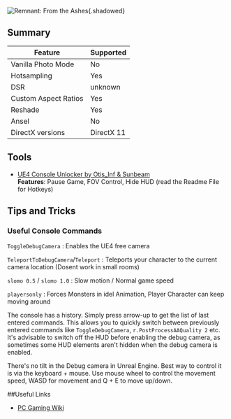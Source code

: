 ![Remnant: From the Ashes](Images\codevein_header.png "Shot by ItsYFP"){.shadowed}

## Summary

Feature | Supported
--|--
Vanilla Photo Mode | No
Hotsampling | Yes
DSR | unknown
Custom Aspect Ratios | Yes
Reshade | Yes 
Ansel | No
DirectX versions | DirectX 11
 
## Tools

* [UE4 Console Unlocker by Otis_Inf & Sunbeam](../GeneralGuides/universal_ue4_consoleunlocker.htm)  
**Features**: Pause Game, FOV Control, Hide HUD (read the Readme File for Hotkeys) 


## Tips and Tricks

### Useful Console Commands

`ToggleDebugCamera`
:	Enables the UE4 free camera

`TeleportToDebugCamera`/`Teleport`
:	Teleports your character to the current camera location (Dosent work in small rooms)

`slomo 0.5` / `slomo 1.0`
:	Slow motion / Normal game speed

`playersonly`
:	Forces Monsters in idel Animation, Player Character can keep moving around

The console has a history. Simply press arrow-up to get the list of last entered commands. This allows you to quickly switch between previously entered commands like `ToggleDebugCamera`, `r.PostProcessAAQuality 2` etc. It's advisable to switch off the HUD before enabling the debug camera, as sometimes some HUD elements aren't hidden when the debug camera is enabled.

There's no tilt in the Debug camera in Unreal Engine. Best way to control it is via the keyboard + mouse. Use mouse wheel to control the movement speed, WASD for movement and Q + E to move up/down.

##Useful Links

* [PC Gaming Wiki](https://pcgamingwiki.com/wiki/Code_Vein)
